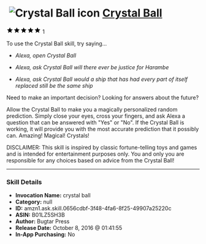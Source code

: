 # &nbsp;<img src="skill_icon" alt="Crystal Ball icon" width="36"> [Crystal Ball](http://alexa.amazon.com/#skills/amzn1.ask.skill.0656cdbf-3f48-4fa6-8f25-49907a25220c)
![5 stars](../../images/ic_star_black_18dp_1x.png)![5 stars](../../images/ic_star_black_18dp_1x.png)![5 stars](../../images/ic_star_black_18dp_1x.png)![5 stars](../../images/ic_star_black_18dp_1x.png)![5 stars](../../images/ic_star_black_18dp_1x.png) 1

To use the Crystal Ball skill, try saying...

* *Alexa, open Crystal Ball*

* *Alexa, ask Crystal Ball will there ever be justice for Harambe*

* *Alexa, ask Crystal Ball would a ship that has had every part of itself replaced still be the same ship*

Need to make an important decision? Looking for answers about the future? 

Allow the Crystal Ball to make you a magically personalized random prediction. Simply close your eyes, cross your fingers, and ask Alexa a question that can be answered with "Yes" or "No". If the Crystal Ball is working, it will provide you with the most accurate prediction that it possibly can. Amazing! Magical! Crystals!

DISCLAIMER: This skill is inspired by classic fortune-telling toys and games and is intended for entertainment purposes only. You and only you are responsible for any choices based on advice from the Crystal Ball!

***

### Skill Details

* **Invocation Name:** crystal ball
* **Category:** null
* **ID:** amzn1.ask.skill.0656cdbf-3f48-4fa6-8f25-49907a25220c
* **ASIN:** B01LZ5SH3B
* **Author:** Bugtar Press
* **Release Date:** October 8, 2016 @ 01:41:55
* **In-App Purchasing:** No
